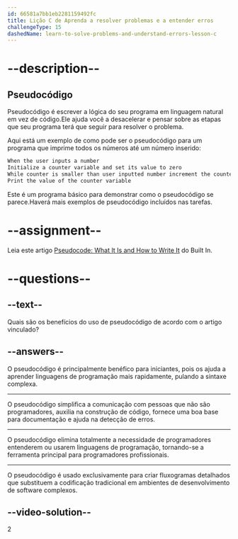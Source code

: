 ```yaml
---
id: 66581a7bb1eb2281159492fc
title: Lição C de Aprenda a resolver problemas e a entender erros
challengeType: 15
dashedName: learn-to-solve-problems-and-understand-errors-lesson-c
---
```


# --description--

## Pseudocódigo

Pseudocódigo é escrever a lógica do seu programa em linguagem natural em vez de código.Ele ajuda você a desacelerar e pensar sobre as etapas que seu programa terá que seguir para resolver o problema.

Aqui está um exemplo de como pode ser o pseudocódigo para um programa que imprime todos os números até um número inserido:

```md
When the user inputs a number
Initialize a counter variable and set its value to zero
While counter is smaller than user inputted number increment the counter by one
Print the value of the counter variable
```

Este é um programa básico para demonstrar como o pseudocódigo se parece.Haverá mais exemplos de pseudocódigo incluídos nas tarefas.

# --assignment--

Leia este artigo <a href="https://builtin.com/data-science/pseudocode" target="_blank"> Pseudocode: What It Is and How to Write It</a> do Built In.

# --questions--

## --text--

Quais são os benefícios do uso de pseudocódigo de acordo com o artigo vinculado?

## --answers--

O pseudocódigo é principalmente benéfico para iniciantes, pois os ajuda a aprender linguagens de programação mais rapidamente, pulando a sintaxe complexa.

---

O pseudocódigo simplifica a comunicação com pessoas que não são programadores, auxilia na construção de código, fornece uma boa base para documentação e ajuda na detecção de erros.

---

O pseudocódigo elimina totalmente a necessidade de programadores entenderem ou usarem linguagens de programação, tornando-se a ferramenta principal para programadores profissionais.

---

O pseudocódigo é usado exclusivamente para criar fluxogramas detalhados que substituem a codificação tradicional em ambientes de desenvolvimento de software complexos.

## --video-solution--

2
